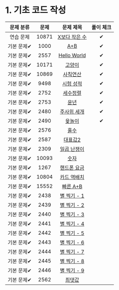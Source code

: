 # 1. 기초 코드 작성

|   문제 분류   | 문제 |                             문제 제목                              | 풀이 체크 |
|:---------:| :----------------: |:--------------------------------------------------------------:|:-----:|
|   연습 문제   | 10871 |       [X보다 작은 수](https://www.acmicpc.net/problem/10871)        |  ✔     |
|  기본 문제✔   | 1000 |          [A+B](https://www.acmicpc.net/problem/1000)           |   ✔    |
|  기본 문제✔   | 2557 |      [Hello World](https://www.acmicpc.net/problem/2557)       |   ✔    |
|  기본 문제✔   | 10171 |          [고양이](https://www.acmicpc.net/problem/10171)          |   ✔    |
|  기본 문제✔   | 10869 |         [사칙연산](https://www.acmicpc.net/problem/10869)          |   ✔    |
|  기본 문제✔   | 9498 |         [시험 성적](https://www.acmicpc.net/problem/9498)          |   ✔    |
|  기본 문제✔   | 2752 |          [세수정렬](https://www.acmicpc.net/problem/2752)          |   ✔    |
|  기본 문제✔   | 2753 |           [윤년](https://www.acmicpc.net/problem/2753)           |    ✔   |
|  기본 문제✔   | 2480 |         [주사위 세개](https://www.acmicpc.net/problem/2480)         |   ✔    |
|  기본 문제✔   | 2490 |          [윷놀이](https://www.acmicpc.net/problem/2490)           |    ✔   |
|  기본 문제✔   | 2576 |           [홀수](https://www.acmicpc.net/problem/2576)           |       |
|  기본 문제✔   | 2587 |          [대표값2](https://www.acmicpc.net/problem/2587)          |       |
|  기본 문제✔   | 2309 |         [일곱 난쟁이](https://www.acmicpc.net/problem/2309)         |       |
|  기본 문제✔   | 10093 |          [숫자](https://www.acmicpc.net/problem/10093)           |       |
|  기본 문제✔   | 1267 |         [핸드폰 요금](https://www.acmicpc.net/problem/1267)         |       |
|  기본 문제✔   | 10804 |        [카드 역배치](https://www.acmicpc.net/problem/10804)         |       |
|  기본 문제✔   | 15552 |        [빠른 A+B](https://www.acmicpc.net/problem/15552)         |       |
|  기본 문제✔   | 2438 |        [별 찍기 - 1](https://www.acmicpc.net/problem/2438)        |       |
|  기본 문제✔   | 2439 |        [별 찍기 - 2](https://www.acmicpc.net/problem/2439)        |       |
|  기본 문제✔   | 2440 |        [별 찍기 - 3](https://www.acmicpc.net/problem/2440)        |       |
|  기본 문제✔   | 2441 |        [별 찍기 - 4](https://www.acmicpc.net/problem/2441)        |       |
|  기본 문제✔   | 2442 |        [별 찍기 - 5](https://www.acmicpc.net/problem/2442)        |       |
|  기본 문제✔   | 2443 |        [별 찍기 - 6](https://www.acmicpc.net/problem/2443)        |       |
|  기본 문제✔   | 2444 |        [별 찍기 - 7](https://www.acmicpc.net/problem/2444)        |       |
|  기본 문제✔   | 2445 |        [별 찍기 - 8](https://www.acmicpc.net/problem/2445)        |       |
|  기본 문제✔   | 2446 |        [별 찍기 - 9](https://www.acmicpc.net/problem/2446)        |       |
|  기본 문제✔   | 2562 |          [최댓값](https://www.acmicpc.net/problem/2562)           |       |